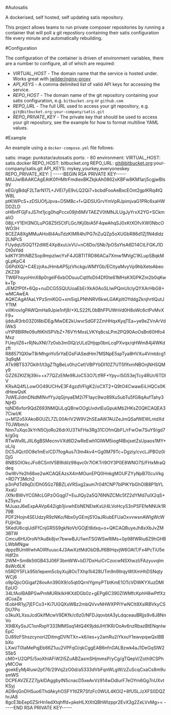 #Autosatis

A dockerised, self hosted, self updating satis repository.

This project allows teams to run private composer repositories by running a container that will poll a git repostiory containing their satis configuration file every minute and automatically rebuilding.

#Configuration

The configuration of the container is driven of environment variables, there are a number to configure, all of which are required:

* *VIRTUAL_HOST* - The domain name that the service is hosted under. Works great with [jwilder/nginx-proxy](https://github.com/jwilder/nginx-proxy)
* *API_KEYS* - A comma delimited list of valid API keys for accessing the service.
* *REPO_HOST* - The domain name of the git repository containing your satis configuration, e.g. `bitbucket.org` or `github.com`
* *REPO_URL* - The full URL used to access your git repository, e.g. `git@bitbucket.org:your-company/satis.git`
* *REPO_PRIVATE_KEY* - The private key that should be used to access your git repository, see the example for how to format multiline YAML values.

#Example

An example using a `docker-compose.yml` file follows:

satis:
  image: punkstar/autosatis
  ports:
    - 80
  environment:
    VIRTUAL_HOST: satis.docker
    REPO_HOST: bitbucket.org
    REPO_URL: git@bitbucket.org:your-company/satis.git
    API_KEYS: mykey,yourkey,everyoneskey
    REPO_PRIVATE_KEY: |
      -----BEGIN RSA PRIVATE KEY-----
      MIIJJwIBAAKCAgEAtK0fHMtrFmdiexBKZkjkAh0862xKBFw8KM1arj5cgjwBls9V
      eEG/gBdqF2LTarN17L+JVEI7yE9vLQ2Qi7+bcbdFooAeBxcEOnt2gpIKRq4tQW8L
      ptKlWPcS+zDSUOfjJpva+D5MBc+f+QiDSUGrvYmVpRJpimjvaG1PRc6xaHWDDZLD
      oH6nfFGjFxJS7nt1jcg0hqPccx09jh6MVTAEZV0tMNJLUgJyYrxX2YG+SCkmaliO
      08jL+Y1EH3NOLuPG8Z5t5CtFLGc/tKj0biA5F4qwAhqSJ0xKtXOfvXW0NbcOWO3H
      8CEZA8XgMMuAHo8I4AuTdzKIMR4h/PG7nZuQZp5oXUGbR86d1Zj1N4dldz2LNPc5
      FUydqU5GQTf2dWE4Xp8xuUxVU+nC6Do/SNb7pOSsYlsA6D14CtLFGKJ1DOt0sYdd
      kdK1Y3fhNBZSop9mpzIwcYxF4JGBTITRD86ACa7Xmw1MVgC1KLupSBqkMgLpKpC4
      G6PdXQ/+C4EzjrAsJHmbAP5jzVhckguWMYGb/ECityaMvyVp9hbXetoAbeoZKZ39
      TW6FhsyoHmX8p0rgelF6xbODsuuCqtIfoDli4Df0te61MHsKXGPKZm2b0qKwk+Tp
      JEM2fP0f+6Qp+nuDCG5SQUUoaEbErXkA0AoSLIwPQmUIcIyQYXArHbG8+wMCAwEA
      AQKCAgAfAaLYPzSmiKGG+xm5igLPNhNRV6kwLGAKpItOYddgZknjhrtlQutJYTtM
      viIIKrovIgPAWQmHa9Jpie1nfj9/+XLS22fL0bBhFPUWnVd0H8oWc6ctPvMvXF9+
      ijdduR3rb03Z0l8blDEg/MwDE2kUwvrSdGF2ZmHHqxKyqTEa+ye9eZVnArVdiWkS
      uYtP8BIRfe09uftIKhl5PVbZ+76VYrMxsLVKYq8csLPm2PQ90AoOsBn60Hfo4Mxz
      FUeyllZ6+rRjNuXNI/7z0xb3m0IQ/zULd2Hjqp0bnLcqPXvqx/qHWm84j4WKdzft
      R88571QXlwT8rMhgnYo5rYaEGsFiASedHm7MSNpE5spTya8HVXu4Vmtdcg13q9qM
      ATk9BTS37GkIh1/t3gZTtgBeLv0hzCef/VBPYbDl10Z7UT5fIfxmNBOnjNHSQMy9
      GZZ6ZKlZ9j39ii++x77QZzEMe9RJoC53O7LtfRF+Ypy+ISG53ejTcy4RUr/6TDIV
      KRsAQ4fLLowOO49UCHvE3F4gzdVFIgK2/oCXT2+Q9tO4CwawEiLHQCs0KdHewQsK
      7oWEJ/dmDNdMINvfYyJqGjnyaEM2i7F1ayc9wz89Xu5ubTu5fG8qAufTahy3NjHD
      tqND6xfor9QdZ693NMQIJLqQBrwOOgUvdvtEuGpukMb2HKsZ0QKCAQEA37CiwI/K
      u+M1Zo5XAkoBGUZL7ZL00ArIV2W9V2hSEaAW7AUZeJmQSafWEWLntdXdT0JWbm/x
      Nnn7uXqo3kYrN5OjoRo26drXU3TkFHa3Rg31COfmQbFL/rFwOw7SuY9/gd7k/gGq
      RTwWxRLJllL6gBSMecnvVXd6D2wReEwh1GlWM5iogf4BxjsetZsUpaos1MY+oL/q
      DC5JIQct0O8e1mEv/CD7fogAus7i3m4kv4+Gg0M79Tc+Dgziy/cvcLJPBOz0iDjG
      8NBSOIOkcJFo8CSntV5B9IdiIz98qvc0r7lOKTrl9OY3P0E8WNO7S/FHxMraQdeq
      0wWvYe2h68xe2wKCAQEAzsX4mMOunEPQ0HnkgMOUFZYyNpB70cuVkg+RD7Y3Mch2
      p3nPdTd9qD//Dh05Gz7BBZLsVRSxg2aum7r04fCNP7blPIKYbGhOIB8P1bYLXxaU
      /XfkrBWvYCGMcLGPzOGqgl7+EuJlQy2a5Q76NNZCMc5fZ2dYMd7ulX2qS+kZ5ynJ
      MJuazJ6eExpAAVp642igb1jivwhEbNENEteKxU/4LVoHcyS3nPSFEfeNNUk1R79B
      PDF2Hojn4SEUdzyR9zNKo/Nbx0yGEmjS1OaJRiubEFUaOxvvwsnAWlgWcWFUjH3p
      5KedU6cqIJdiFfCnjGR5S9gkNoVt/GOjEt8dxq+o+QKCAQBuyeJh8xXbJvZM3BTW
      Cmcu6HU0roNYAu8k8jvr7bwwBJU1wnTSGWSwRlMs+0p98fWRiu6Z9hGHBLWbMNgw
      dppzBUmWwhAOlRfuusc4J3AwXztMdObDBJf6BlHqvjW6OAtT/Fx4PcTiU5eHdf2n
      2WM+Sm8k5tIGB43J06F3bmWW+bD7DxHuiCrCzocwNSXtwzI/FAzyuvqlm8sWc6LK
      h5RDY5FLk95b1epem5cbyXuj8OcTXhp1Ii428UTm9n9llrqyWtXmHhDSNqtyWCj6
      o9pQjicOGigaf28ovAn390X9/o5qt0QrnlYgmyPTbtKmE1OTcVDWKYXuzDMIEpUO
      34LfAoIBABPSwPmMURIkIkHKXdDGb0z+gEPg6C390ZIWMfcKphH8wPtfXzdCoaZe
      tEobHR1yj7jEFCo3+Ki7UGQXsWBz2mbQVvvNHWXPPiYwNClt8XslRBVkyCSDU7Po
      o3kuXLXssJcdGkifMcwV9DKfk/c6z0/NFDJqovbtA3yLdqceauBRjjs9v8J8NnVo
      X9iBXySsJC1onRxpY333MMSsq14tQ4K9jddJHt1KR/OoAv6nzRbazBtENqnIwEpC
      DJ89zFShszcynorl2DitmgDVNTXn+k6/ies+y2amRu2iYkxuY1ewvpqwQxIBBbXo
      LXwi/T0laMePqjEb66Z1uu2VPFqO/qkCggEAB6nfnGALBzwk4aJ1DeGqSlW255b5
      cM0+U2QP5/5xoXhIAFiW2l5ZuABZasmSHjmmsP/yCg/gTQepV/Zoth9CSPhyMCOw
      goekEyMj4Iuwi2pf76/29Vq2zO0d/a5333dVbFqnWLgW/zZuScqCxaCs8m9usmWS
      DCPEAVZEZZ7jyklDAggbyIN5cnacD5xeAvVz914wDdIurF7eOYm6Gg7nUXvtKSyj
      AD9njGnDHSuo6ThdAkyhOSFY1tIZR7SfzFc0WUL4KOl2+8fU5LJzXFS0DQZhrJA8
      8gcE3bEep0ZSrHn1edXtqhffd+pkeHLXtXtQBhWlzppr2EvX3g2ZeLVvMg==
      -----END RSA PRIVATE KEY-----
